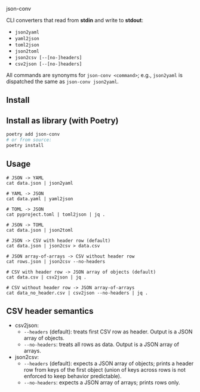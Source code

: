  json-conv

CLI converters that read from **stdin** and write to **stdout**:

- `json2yaml`
- `yaml2json`
- `toml2json`
- `json2toml`
- `json2csv [--[no-]headers]`
- `csv2json [--[no-]headers]`

All commands are synonyms for `json-conv <command>`; e.g., `json2yaml` is dispatched the same as `json-conv json2yaml`.

## Install



## Install as library (with Poetry)

```bash
poetry add json-conv
# or from source:
poetry install
```

## Usage

```shell
# JSON -> YAML
cat data.json | json2yaml

# YAML -> JSON
cat data.yaml | yaml2json

# TOML -> JSON
cat pyproject.toml | toml2json | jq .

# JSON -> TOML
cat data.json | json2toml

# JSON -> CSV with header row (default)
cat data.json | json2csv > data.csv

# JSON array-of-arrays -> CSV without header row
cat rows.json | json2csv --no-headers

# CSV with header row -> JSON array of objects (default)
cat data.csv | csv2json | jq .

# CSV without header row -> JSON array-of-arrays
cat data_no_header.csv | csv2json --no-headers | jq .
```


## CSV header semantics

* csv2json:
  * `--headers` (default): treats first CSV row as header. Output is a JSON array of objects. 
  * `--no-headers`: treats all rows as data. Output is a JSON array of arrays.
* json2csv:
  * `--headers` (default): expects a JSON array of objects; prints a header row from keys of the first object (union of keys across rows is not enforced to keep behavior predictable). 
  * `--no-headers`: expects a JSON array of arrays; prints rows only.
